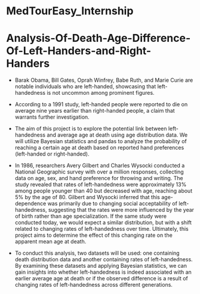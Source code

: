 # MedTourEasy_Internship
# Analysis-Of-Death-Age-Difference-Of-Left-Handers-and-Right-Handers

- Barak Obama, Bill Gates, Oprah Winfrey, Babe Ruth, and Marie Curie are notable individuals who are left-handed, showcasing that left-handedness is not uncommon among prominent figures.

- According to a 1991 study, left-handed people were reported to die on average nine years earlier than right-handed people, a claim that warrants further investigation.

- The aim of this project is to explore the potential link between left-handedness and average age at death using age distribution data. We will utilize Bayesian statistics and pandas to analyze the probability of reaching a certain age at death based on reported hand preferences (left-handed or right-handed).

- In 1986, researchers Avery Gilbert and Charles Wysocki conducted a National Geographic survey with over a million responses, collecting data on age, sex, and hand preference for throwing and writing. The study revealed that rates of left-handedness were approximately 13% among people younger than 40 but decreased with age, reaching about 5% by the age of 80. Gilbert and Wysocki inferred that this age-dependence was primarily due to changing social acceptability of left-handedness, suggesting that the rates were more influenced by the year of birth rather than age specialization. If the same study were conducted today, we would expect a similar distribution, but with a shift related to changing rates of left-handedness over time. Ultimately, this project aims to determine the effect of this changing rate on the apparent mean age at death.

- To conduct this analysis, two datasets will be used: one containing death distribution data and another containing rates of left-handedness. By examining these datasets and applying Bayesian statistics, we can gain insights into whether left-handedness is indeed associated with an earlier average age at death or if the observed difference is a result of changing rates of left-handedness across different generations.
